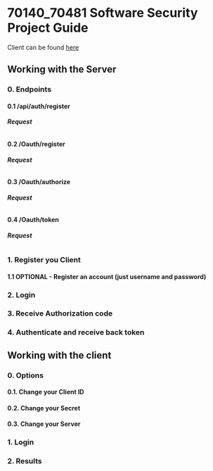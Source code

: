 # 70140_70481 Software Security Project Guide

Client can be found [here](https://vascoj2000.github.io/SegSoft_Instructions/)

## Working with the Server

### 0. Endpoints

#### 0.1 /api/auth/register

***Request***
```

```

#### 0.2 /Oauth/register

***Request***
```

```

#### 0.3 /Oauth/authorize

***Request***
```

```

#### 0.4 /Oauth/token

***Request***
```

```

### 1. Register you Client

#### 1.1 OPTIONAL - Register an account (just username and password)

### 2. Login

### 3. Receive Authorization code

### 4. Authenticate and receive back token


## Working with the client

### 0. Options

#### 0.1. Change your Client ID

#### 0.2. Change your Secret

#### 0.3. Change your Server

### 1. Login

### 2. Results

